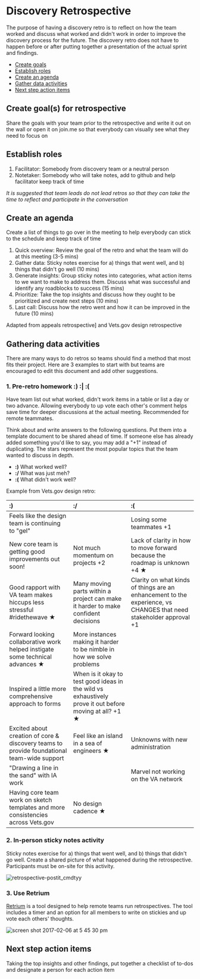 # Discovery Retrospective

The purpose of having a discovery retro is to reflect on how the team worked and discuss what worked and didn't work in order to improve the discovery process for the future. The discovery retro does not have to happen before or after putting together a presentation of the actual sprint and findings.

* [Create goals](how-to-run-discovery-retro.md#goals)
* [Establish roles](how-to-run-discovery-retro.md#roles)
* [Create an agenda](how-to-run-discovery-retro.md#agenda)
* [Gather data activities](how-to-run-discovery-retro.md#gatherdata)
* [Next step action items](how-to-run-discovery-retro.md#nextstep)

## Create goal\(s\) for retrospective <a id="goals"></a>

Share the goals with your team prior to the retrospective and write it out on the wall or open it on join.me so that everybody can visually see what they need to focus on

## Establish roles <a id="roles"></a>

1. Facilitator: Somebody from discovery team or a neutral person
2. Notetaker: Somebody who will take notes, add to github and help facilitator keep track of time

_It is suggested that team leads do not lead retros so that they can take the time to reflect and participate in the conversation_

## Create an agenda <a id="agenda"></a>

Create a list of things to go over in the meeting to help everybody can stick to the schedule and keep track of time

1. Quick overview: Review the goal of the retro and what the team will do at this meeting \(3-5 mins\)
2. Gather data: Sticky notes exercise for a\) things that went well, and b\) things that didn't go well \(10 mins\)
3. Generate insights: Group sticky notes into categories, what action items to we want to make to address them. Discuss what was successful and identify any roadblocks to success \(15 mins\)
4. Prioritize: Take the top insights and discuss how they ought to be prioritized and create next steps \(10 mins\)
5. Last call: Discuss how the retro went and how it can be improved in the future \(10 mins\)

Adapted from appeals retrospective\] and Vets.gov design retrospective

## Gathering data activities <a id="gatherdata"></a>

There are many ways to do retros so teams should find a method that most fits their project. Here are 3 examples to start with but teams are encouraged to edit this document and add other suggestions.

### 1. Pre-retro homework :\) :\| :\(

Have team list out what worked, didn't work items in a table or list a day or two advance. Allowing everybody to up vote each other's comment helps save time for deeper discussions at the actual meeting. Recommended for remote teammates.

Think about and write answers to the following questions. Put them into a template document to be shared ahead of time. If someone else has already added something you'd like to say, you may add a "+1" instead of duplicating. The stars represent the most popular topics that the team wanted to discuss in depth.

* **:\)** What worked well?
* **:/** What was just meh?
* **:\(** What didn't work well?

Example from Vets.gov design retro:

| :\) | :/ | :\( |
| :--- | :--- | :--- |
| Feels like the design team is continuing to "gel" |  | Losing some teammates +1 |
| New core team is getting good improvements out soon! | Not much momentum on projects +2 | Lack of clarity in how to move forward because the roadmap is unknown +4 ★ |
| Good rapport with VA team makes hiccups less stressful \#ridethewave ★ | Many moving parts within a project can make it harder to make confident decisions | Clarity on what kinds of things are an enhancement to the experience, vs CHANGES that need stakeholder approval +1 |
| Forward looking collaborative work helped instigate some technical advances ★ | More instances making it harder to be nimble in how we solve problems |  |
| Inspired a little more comprehensive approach to forms | When is it okay to test good ideas in the wild vs exhaustively prove it out before moving at all? +1 ★ |  |
| Excited about creation of core & discovery teams to provide foundational team-wide support | Feel like an island in a sea of engineers ★ | Unknowns with new administration |
| "Drawing a line in the sand" with IA work |  | Marvel not working on the VA network |
| Having core team work on sketch templates and more consistencies across Vets.gov | No design cadence ★ |  |

### 2. In-person sticky notes activity

Sticky notes exercise for a\) things that went well, and b\) things that didn't go well. Create a shared picture of what happened during the retrospective. Participants must be on-site for this activity.

![retrospective-postit\_cmdtyy](https://cloud.githubusercontent.com/assets/13420618/22669688/df61c374-ec93-11e6-8d7e-974ea0e7102d.jpg)

### 3. Use Retrium

[Retrium](https://www.retrium.com/) is a tool designed to help remote teams run retrospectives. The tool includes a timer and an option for all members to write on stickies and up vote each others' thoughts.

![screen shot 2017-02-06 at 5 45 30 pm](https://cloud.githubusercontent.com/assets/13420618/22669755/14c6bcea-ec94-11e6-8935-75a2420b17ea.png)

## Next step action items <a id="nextstep"></a>

Taking the top insights and other findings, put together a checklist of to-dos and designate a person for each action item

